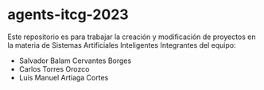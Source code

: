 # agents-itcg-2023
Este repositorio es para trabajar la creación y modificación de proyectos en la materia de Sistemas Artificiales Inteligentes
Integrantes del equipo:
- Salvador Balam Cervantes Borges
- Carlos Torres Orozco
- Luis Manuel Artiaga Cortes
